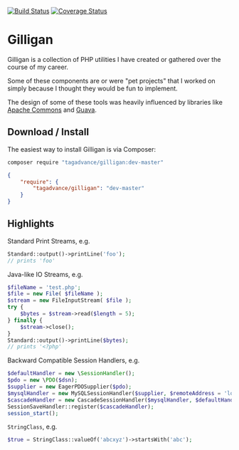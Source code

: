 [![Build Status](https://travis-ci.org/tagadvance/Gilligan.svg?branch=master)](https://travis-ci.org/tagadvance/Gilligan)
[![Coverage Status](https://coveralls.io/repos/github/tagadvance/Gilligan/badge.svg?branch=master)](https://coveralls.io/github/tagadvance/Gilligan?branch=master)

# Gilligan

Gilligan is a collection of PHP utilities I have created or gathered over the course of my career.

Some of these components are or were "pet projects" that I worked on simply because I thought they would be fun to implement.

The design of some of these tools was heavily influenced by libraries like [Apache Commons](https://commons.apache.org/) and [Guava](https://github.com/google/guava).

## Download / Install
The easiest way to install Gilligan is via Composer:
```bash
composer require "tagadvance/gilligan:dev-master"
```
```json
{
    "require": {
        "tagadvance/gilligan": "dev-master"
    }
}
```

## Highlights
Standard Print Streams, e.g.
```php
Standard::output()->printLine('foo');
// prints 'foo'
```

Java-like IO Streams, e.g.
```php
$fileName = 'test.php';
$file = new File( $fileName );
$stream = new FileInputStream( $file );
try {
	$bytes = $stream->read($length = 5);
} finally {
	$stream->close();
}
Standard::output()->printLine($bytes);
// prints '<?php'
```

Backward Compatible Session Handlers, e.g.
```php
$defaultHandler = new \SessionHandler();
$pdo = new \PDO($dsn);
$supplier = new EagerPDOSupplier($pdo);
$mysqlHandler = new MySQLSessionHandler($supplier, $remoteAddress = 'localhost');
$cascadeHandler = new CascadeSessionHandler($mysqlHandler, $defaultHandler);
SessionSaveHandler::register($cascadeHandler);
session_start();
```

`StringClass`, e.g.
```php
$true = StringClass::valueOf('abcxyz')->startsWith('abc');
```